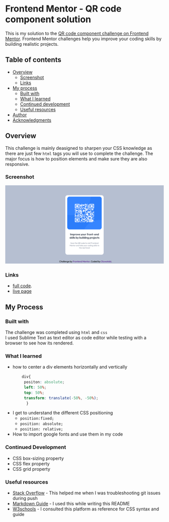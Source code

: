 # Frontend Mentor - QR code component solution

This is my solution to the [QR code component challenge on Frontend Mentor](https://www.frontendmentor.io/challenges/qr-code-component-iux_sIO_H). Frontend Mentor challenges help you improve your coding skills by building realistic projects. 

## Table of contents

- [Overview](#overview)
  - [Screenshot](#screenshot)
  - [Links](#links)
- [My process](#my-process)
  - [Built with](#built-with)
  - [What I learned](#what-i-learned)
  - [Continued development](#continued-development)
  - [Useful resources](#useful-resources)
- [Author](#author)
- [Acknowledgments](#acknowledgments)


## Overview

This challenge is mainly deasigned to sharpen your CSS knowledge as there are just few `html` tags you will use to complete the challenge.
The major focus is how to position elements and make sure they are also responsive.

### Screenshot

![](./images/Screenshot.png)

### Links

- [full code](https://github.com/sammiie/QRCodePage_fm/index.html).
- [live page](https://sammiie.github.io/QRCodePage_fm/)

## My Process

### Built with

The challenge was completed using `html` and `css`   
I used Sublime Text as text editor as code editor while testing with a browser to see how its rendered.

### What I learned

- how to center a div elements horizontally and vertically
  ```css
      div{
       positon: absolute;
       left: 50%;
       top: 50%;
       transform: translate(-50%, -50%);
        }
  ```
- I get to understand the different CSS positioning
  - `position:fixed;`
  - `position: absolute;`
  - `position: relative;`
- How to import google fonts and use them in my code

### Continued Development

- CSS box-sizing property
- CSS flex property
- CSS grid property

### Useful resources

- [ Stack Overflow](https://stackoverflow.com/) - This helped me when I was troubleshooting git issues during push
- [Markdown Guide](https://www.markdownguide.org/basic-syntax/) - I used this while writing this README 
- [W3schools](https://www.w3schools.com/css/css_positioning.asp) - I consulted this platform as reference for CSS syntax and guide
